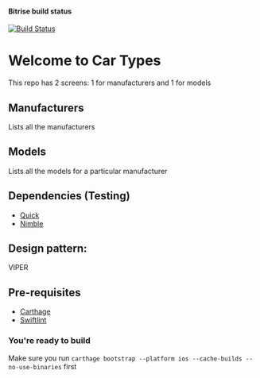 #### Bitrise build status
[![Build Status](https://app.bitrise.io/app/b83e0c3c32f7ec67/status.svg?token=MuBmv9w70-XFwW0ZGCv4hA&branch=add_scheme)](https://app.bitrise.io/app/b83e0c3c32f7ec67)


# Welcome to Car Types
This repo has 2 screens: 1 for manufacturers and 1 for models


## Manufacturers
Lists all the manufacturers


## Models
Lists all the models for a particular manufacturer


## Dependencies (Testing)
 * [Quick](https://github.com/Quick/Quick)
 * [Nimble](https://github.com/Quick/Nimble)
 

## Design pattern: 
VIPER


## Pre-requisites
  * [Carthage](https://github.com/Carthage/Carthage)
  * [Swiftlint](https://github.com/realm/SwiftLint)
   
   ### You're ready to build
   Make sure you run ``` carthage bootstrap --platform ios --cache-builds --no-use-binaries ``` first
